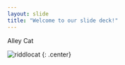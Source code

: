 ```yaml
---
layout: slide
title: "Welcome to our slide deck!"
---
```


Alley Cat 

![riddlocat](https://octodex.github.com/images/riddlocat.png)
{: .center}
